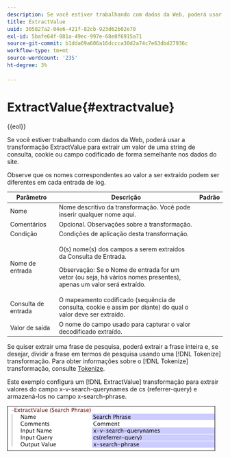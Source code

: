 ```yaml
---
description: Se você estiver trabalhando com dados da Web, poderá usar a transformação ExtractValue para extrair um valor de uma string de consulta, cookie ou campo codificado de forma semelhante nos dados do site.
title: ExtractValue
uuid: 305827a2-04e6-421f-82cb-923d62b02e70
exl-id: 5bafe64f-081a-49ec-997e-68e8f6915a71
source-git-commit: b1dda69a606a16dccca30d2a74c7e63dbd27936c
workflow-type: tm+mt
source-wordcount: '235'
ht-degree: 3%

---
```


# ExtractValue{#extractvalue}

{{eol}}

Se você estiver trabalhando com dados da Web, poderá usar a transformação ExtractValue para extrair um valor de uma string de consulta, cookie ou campo codificado de forma semelhante nos dados do site.

Observe que os nomes correspondentes ao valor a ser extraído podem ser diferentes em cada entrada de log.

<table id="table_D16A39BE035043628A4D6F7452952304"> 
 <thead> 
  <tr> 
   <th colname="col1" class="entry"> Parâmetro </th> 
   <th colname="col2" class="entry"> Descrição </th> 
   <th colname="col3" class="entry"> Padrão </th> 
  </tr> 
 </thead>
 <tbody> 
  <tr> 
   <td colname="col1"> Nome </td> 
   <td colname="col2"> Nome descritivo da transformação. Você pode inserir qualquer nome aqui. </td> 
   <td colname="col3"></td> 
  </tr> 
  <tr> 
   <td colname="col1"> Comentários </td> 
   <td colname="col2"> Opcional. Observações sobre a transformação. </td> 
   <td colname="col3"></td> 
  </tr> 
  <tr> 
   <td colname="col1"> Condição </td> 
   <td colname="col2"> Condições de aplicação desta transformação. </td> 
   <td colname="col3"></td> 
  </tr> 
  <tr> 
   <td colname="col1"> Nome de entrada </td> 
   <td colname="col2"> <p>O(s) nome(s) dos campos a serem extraídos da Consulta de Entrada. </p> <p> <p>Observação: Se o Nome de entrada for um vetor (ou seja, há vários nomes presentes), apenas um valor será extraído. </p> </p> </td> 
   <td colname="col3"></td> 
  </tr> 
  <tr> 
   <td colname="col1"> Consulta de entrada </td> 
   <td colname="col2"> O mapeamento codificado (sequência de consulta, cookie e assim por diante) do qual o valor deve ser extraído. </td> 
   <td colname="col3"></td> 
  </tr> 
  <tr> 
   <td colname="col1"> Valor de saída </td> 
   <td colname="col2"> O nome do campo usado para capturar o valor decodificado extraído. </td> 
   <td colname="col3"></td> 
  </tr> 
 </tbody> 
</table>

Se quiser extrair uma frase de pesquisa, poderá extrair a frase inteira e, se desejar, dividir a frase em termos de pesquisa usando uma [!DNL Tokenize] transformação. Para obter informações sobre o [!DNL Tokenize] transformação, consulte [Tokenize](../../../../../home/c-dataset-const-proc/c-data-trans/c-transf-types/c-standard-transf/c-tokenize.md#concept-f460aa5df3a7476e971af29cf5d9b32c).

Este exemplo configura um [!DNL ExtractValue] transformação para extrair valores do campo x-v-search-querynames de cs (referrer-query) e armazená-los no campo x-search-phrase.

![](assets/cfg_TransformationType_ExtractValue.png)
